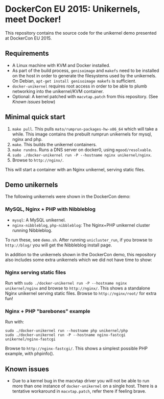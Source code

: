 # DockerCon EU 2015: Unikernels, meet Docker!

This repository contains the source code for the unikernel demo presented at
DockerCon EU 2015.

## Requirements

* A Linux machine with KVM and Docker installed.
* As part of the build process, `genisoimage` and `makefs` need to be installed
  on the host in order to generate the filesystems used by the unikernels. On
  Debian, `apt-get install genisoimage makefs` is sufficient.
* `docker-unikernel` requires root access in order to be able to plumb
  networking into the unikernel/KVM container.
* Optional: A kernel patched with `macvtap.patch` from this repository. (See
  _Known issues_ below)

## Minimal quick start

1. `make pull`. This pulls `mato/rumprun-packages-hw-x86_64` which will take a
   while. This image contains the prebuilt rumprun unikernels for mysql, nginx
   and php.
2. `make`. This builds the unikernel containers.
3. `make rundns`. Runs a DNS server on docker0, using `mgood/resolvable`.
4. `sudo ./docker-unikernel run -P --hostname nginx unikernel/nginx`.
5. Browse to `http://nginx/`.

This will start a container with an Nginx unikernel, serving static files.

## Demo unikernels

The following unikernels were shown in the DockerCon demo:

### MySQL, Nginx + PHP with Nibbleblog

* `mysql`: A MySQL unikernel.
* `nginx-nibbleblog`, `php-nibbleblog`: The Nginx+PHP unikernel cluster running
  Nibbleblog.

To run these, see `demo.sh`. After running `unicluster_run`, if you browse to
`http://blog/` you will get the Nibbleblog install page.

In addition to the unikernels shown in the DockerCon demo, this repository also
includes some extra unikernels which we did not have time to show:

### Nginx serving static files

Run with `sudo ./docker-unikernel run -P --hostname nginx unikernel/nginx` and
browse to `http://nginx/`. This shows a standalone Nginx unikernel serving
static files. Browse to `http://nginx/root/` for extra fun!

### Nginx + PHP "barebones" example

Run with:

````
sudo ./docker-unikernel run --hostname php unikernel/php
sudo ./docker-unikernel run -P --hostname nginx-fastcgi unikernel/nginx-fastcgi
````
Browse to `http://nginx-fastcgi/`. This shows a simplest possible PHP example,
with phpinfo().

## Known issues

* Due to a kernel bug in the macvtap driver you will not be able to run more
than one instance of `docker-unikernel` on a single host. There is a tentative
workaround in `macvtap.patch`, refer there if feeling brave.
